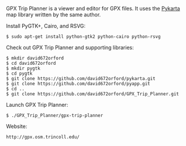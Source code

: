GPX Trip Planner is a viewer and editor for GPX files. It uses the [Pykarta](https://github.com/david672orford/pykarta)
map library written by the same author.

Install PyGTK+, Cairo, and RSVG:

    $ sudo apt-get install python-gtk2 python-cairo python-rsvg

Check out GPX Trip Planner and supporting libraries:

    $ mkdir david672orford
    $ cd david672orford
    $ mkdir pygtk
    $ cd pygtk
    $ git clone https://github.com/david672orford/pykarta.git
    $ git clone https://github.com/david672orford/pyapp.git
    $ cd ..
    $ git clone https://github.com/david672orford/GPX_Trip_Planner.git

Launch GPX Trip Planner:

    $ ./GPX_Trip_Planner/gpx-trip-planner

Website:

	http://gpx.osm.trincoll.edu/

